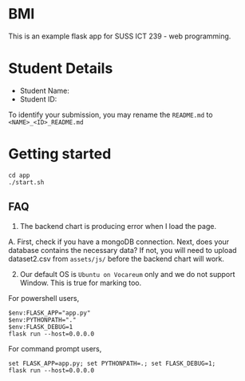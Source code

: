 # BMI

This is an example flask app for SUSS ICT 239 - web programming.

# Student Details
- Student Name: 
- Student ID: 

To identify your submission, you may rename the `README.md` to `<NAME>_<ID>_README.md`

# Getting started

```
cd app
./start.sh
```


## FAQ

1. The backend chart is producing error when I load the page. 

A. First, check if you have a mongoDB connection. Next, does your database contains the necessary data? If not, you will need to upload dataset2.csv from `assets/js/` before the backend chart will work. 

2. Our default OS is `Ubuntu on Vocareum` only and we do not support Window. This is true for marking too. 

For powershell users, 
```
$env:FLASK_APP="app.py"
$env:PYTHONPATH="." 
$env:FLASK_DEBUG=1
flask run --host=0.0.0.0
```

For command prompt users, 
```
set FLASK_APP=app.py; set PYTHONPATH=.; set FLASK_DEBUG=1;
flask run --host=0.0.0.0
```
